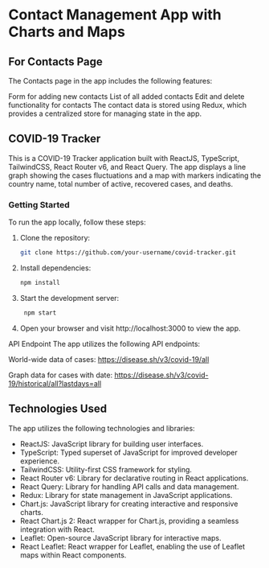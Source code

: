 # Contact Management App with Charts and Maps

## For Contacts Page
The Contacts page in the app includes the following features:

Form for adding new contacts
List of all added contacts
Edit and delete functionality for contacts
The contact data is stored using Redux, which provides a centralized store for managing state in the app.

## COVID-19 Tracker

This is a COVID-19 Tracker application built with ReactJS, TypeScript, TailwindCSS, React Router v6, and React Query.
The app displays a line graph showing the cases fluctuations and a map with markers indicating the country name, total number of active, recovered cases, and deaths.

### Getting Started

To run the app locally, follow these steps:

1. Clone the repository:

   ```bash
   git clone https://github.com/your-username/covid-tracker.git

2. Install dependencies:
   ```bash
   npm install

3. Start the development server:
     ```bash
      npm start

4. Open your browser and visit http://localhost:3000 to view the app.

API Endpoint
The app utilizes the following API endpoints:

World-wide data of cases: https://disease.sh/v3/covid-19/all

Graph data for cases with date: https://disease.sh/v3/covid-19/historical/all?lastdays=all

## Technologies Used

The app utilizes the following technologies and libraries:

- ReactJS: JavaScript library for building user interfaces.
- TypeScript: Typed superset of JavaScript for improved developer experience.
- TailwindCSS: Utility-first CSS framework for styling.
- React Router v6: Library for declarative routing in React applications.
- React Query: Library for handling API calls and data management.
- Redux: Library for state management in JavaScript applications.
- Chart.js: JavaScript library for creating interactive and responsive charts.
- React Chart.js 2: React wrapper for Chart.js, providing a seamless integration with React.
- Leaflet: Open-source JavaScript library for interactive maps.
- React Leaflet: React wrapper for Leaflet, enabling the use of Leaflet maps within React components.
